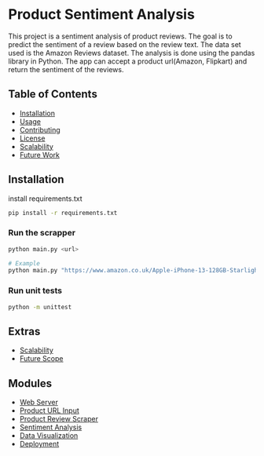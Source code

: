<!-- Project Title -->

# Product Sentiment Analysis

<!-- Short Description -->

This project is a sentiment analysis of product reviews. The goal is to predict the sentiment of a review based on the review text. The data set used is the Amazon Reviews dataset. The analysis is done using the pandas library in Python. The app can accept a product url(Amazon, Flipkart) and return the sentiment of the reviews.

## Table of Contents

- [Installation](#installation)
- [Usage](#usage)
- [Contributing](#contributing)
- [License](#license)
- [Scalability](#scalability)
- [Future Work](#future-work)

## Installation

install requirements.txt

```bash
pip install -r requirements.txt
```

### Run the scrapper

```bash
python main.py <url>

# Example
python main.py "https://www.amazon.co.uk/Apple-iPhone-13-128GB-Starlight/dp/B09G9FB7LV/ref=cm_cr_arp_d_product_top?ie=UTF8"
```

### Run unit tests

```bash
python -m unittest
```

## Extras

- [Scalability](#scalability)
- [Future Scope](#future-scope)

## Modules

- [Web Server](#web-server)
- [Product URL Input](#product-url-input)
- [Product Review Scraper](#product-review-scraper)
- [Sentiment Analysis](#sentiment-analysis)
- [Data Visualization](#data-visualization)
- [Deployment](#deployment)
